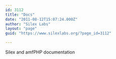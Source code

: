 ```yaml
---
id: 3112
title: "Docs"
date: "2011-08-12T15:07:24.000Z"
author: "Silex Labs"
layout: "page"
guid: "https://www.silexlabs.org/?page_id=3112"

---
```

Silex and amfPHP documentation
























